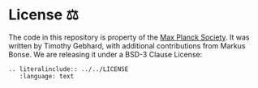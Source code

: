 # License ⚖️

The code in this repository is property of the [Max Planck Society](https://www.mpg.de/en).
It was written by Timothy Gebhard, with additional contributions from Markus Bonse.
We are releasing it under a BSD-3 Clause License:

```{eval-rst}
.. literalinclude:: ../../LICENSE
   :language: text
```